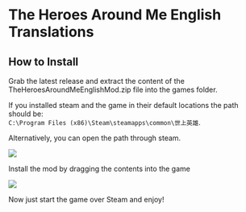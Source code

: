 # The Heroes Around Me English Translations

## How to Install
Grab the latest release and extract the content of the TheHeroesAroundMeEnglishMod.zip file into the games folder.

If you installed steam and the game in their default locations the path should be:  
```C:\Program Files (x86)\Steam\steamapps\common\世上英雄```.

Alternatively, you can open the path through steam.

![](OpeningGameDataExample.gif)

Install the mod by dragging the contents into the game

![](InstallationExample.gif)

Now just start the game over Steam and enjoy!  